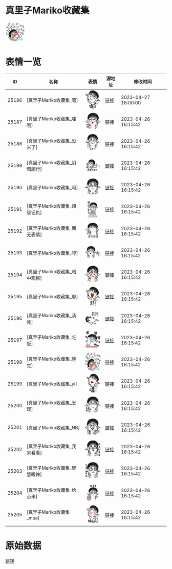# 真里子Mariko收藏集

<img src="./cover.png" height="60" alt="cover" />

# 表情一览

|ID|名称|表情|源地址|修改时间|
|----|----|----|----|----|
|25186|[真里子Mariko收藏集_嗯]|<img src="./pic/025186_%5B真里子Mariko收藏集_嗯%5D.png" height="60" alt="嗯"/>|[链接](https://i0.hdslb.com/bfs/garb/item/476000b6d7915a342822154e874e00e845b79758.png)|2023-04-27 16:00:00|
|25187|[真里子Mariko收藏集_哇哦]|<img src="./pic/025187_%5B真里子Mariko收藏集_哇哦%5D.png" height="60" alt="哇哦"/>|[链接](https://i0.hdslb.com/bfs/garb/item/caac0300d7c10dac9b5b47b9dfb5aced4c31deba.png)|2023-04-26 16:15:42|
|25188|[真里子Mariko收藏集_没米了]|<img src="./pic/025188_%5B真里子Mariko收藏集_没米了%5D.png" height="60" alt="没米了"/>|[链接](https://i0.hdslb.com/bfs/garb/item/8849f1e30404ca8e560e89e1051f5b2182a492d4.png)|2023-04-26 16:15:42|
|25189|[真里子Mariko收藏集_阴暗爬行]|<img src="./pic/025189_%5B真里子Mariko收藏集_阴暗爬行%5D.png" height="60" alt="阴暗爬行"/>|[链接](https://i0.hdslb.com/bfs/garb/item/4b7384c9b1ba50bc776c63e072b0b4544a5e8aa8.png)|2023-04-26 16:15:42|
|25190|[真里子Mariko收藏集_呵]|<img src="./pic/025190_%5B真里子Mariko收藏集_呵%5D.png" height="60" alt="呵"/>|[链接](https://i0.hdslb.com/bfs/garb/item/8768007d987d589ef25d1e5625d773473d52f916.png)|2023-04-26 16:15:42|
|25191|[真里子Mariko收藏集_超级记仇]|<img src="./pic/025191_%5B真里子Mariko收藏集_超级记仇%5D.png" height="60" alt="超级记仇"/>|[链接](https://i0.hdslb.com/bfs/garb/item/4792e98cc620459bdfd778aeae9542c588909d65.png)|2023-04-26 16:15:42|
|25192|[真里子Mariko收藏集_面无表情]|<img src="./pic/025192_%5B真里子Mariko收藏集_面无表情%5D.png" height="60" alt="面无表情"/>|[链接](https://i0.hdslb.com/bfs/garb/item/fa8942e9866346670b2f107c5f9e3ef4790a40f9.png)|2023-04-26 16:15:42|
|25193|[真里子Mariko收藏集_哼]|<img src="./pic/025193_%5B真里子Mariko收藏集_哼%5D.png" height="60" alt="哼"/>|[链接](https://i0.hdslb.com/bfs/garb/item/6d7a6b43bbbb749c3681bb29558cc0901ceb6261.png)|2023-04-26 16:15:42|
|25194|[真里子Mariko收藏集_暗中观察]|<img src="./pic/025194_%5B真里子Mariko收藏集_暗中观察%5D.png" height="60" alt="暗中观察"/>|[链接](https://i0.hdslb.com/bfs/garb/item/f923957b9fe855f7c8a7b3cec4f74ef3cf0af176.png)|2023-04-26 16:15:42|
|25195|[真里子Mariko收藏集_耶]|<img src="./pic/025195_%5B真里子Mariko收藏集_耶%5D.png" height="60" alt="耶"/>|[链接](https://i0.hdslb.com/bfs/garb/item/c5c908819584639f123e734e7a52c271e158debf.png)|2023-04-26 16:15:42|
|25196|[真里子Mariko收藏集_装死]|<img src="./pic/025196_%5B真里子Mariko收藏集_装死%5D.png" height="60" alt="装死"/>|[链接](https://i0.hdslb.com/bfs/garb/item/d315dd60706d393fe47b186073589a8de24009a3.png)|2023-04-26 16:15:42|
|25197|[真里子Mariko收藏集_吃饭]|<img src="./pic/025197_%5B真里子Mariko收藏集_吃饭%5D.png" height="60" alt="吃饭"/>|[链接](https://i0.hdslb.com/bfs/garb/item/255e669296d1bb718851f40646681a85bb8da227.png)|2023-04-26 16:15:42|
|25198|[真里子Mariko收藏集_睡觉]|<img src="./pic/025198_%5B真里子Mariko收藏集_睡觉%5D.png" height="60" alt="睡觉"/>|[链接](https://i0.hdslb.com/bfs/garb/item/72beef4bbff1f03ad1d68e93f78c6ca2f6c91117.png)|2023-04-26 16:15:42|
|25199|[真里子Mariko收藏集_yi]|<img src="./pic/025199_%5B真里子Mariko收藏集_yi%5D.png" height="60" alt="yi"/>|[链接](https://i0.hdslb.com/bfs/garb/item/476161e29caeaee31566443062e1b61e1d723362.png)|2023-04-26 16:15:42|
|25200|[真里子Mariko收藏集_发现]|<img src="./pic/025200_%5B真里子Mariko收藏集_发现%5D.png" height="60" alt="发现"/>|[链接](https://i0.hdslb.com/bfs/garb/item/936f930d174f43578ffe69ebdc947caf86e233cb.png)|2023-04-26 16:15:42|
|25201|[真里子Mariko收藏集_NB]|<img src="./pic/025201_%5B真里子Mariko收藏集_NB%5D.png" height="60" alt="NB"/>|[链接](https://i0.hdslb.com/bfs/garb/item/032efefa858a7ead13a70dc97cc8011c491c4ba4.png)|2023-04-26 16:15:42|
|25202|[真里子Mariko收藏集_我来看看]|<img src="./pic/025202_%5B真里子Mariko收藏集_我来看看%5D.png" height="60" alt="我来看看"/>|[链接](https://i0.hdslb.com/bfs/garb/item/482de8293480445b2d0a3f0e3d9fe8bfbefb3d85.png)|2023-04-26 16:15:42|
|25203|[真里子Mariko收藏集_智慧眼神]|<img src="./pic/025203_%5B真里子Mariko收藏集_智慧眼神%5D.png" height="60" alt="智慧眼神"/>|[链接](https://i0.hdslb.com/bfs/garb/item/7603fa180f200f03c8913eba10b27526cda3b86d.png)|2023-04-26 16:15:42|
|25204|[真里子Mariko收藏集_给点米]|<img src="./pic/025204_%5B真里子Mariko收藏集_给点米%5D.png" height="60" alt="给点米"/>|[链接](https://i0.hdslb.com/bfs/garb/item/195fefb3eb29e651ba596b164b2535b3f7f98a59.png)|2023-04-26 16:15:42|
|25205|[真里子Mariko收藏集_mua]|<img src="./pic/025205_%5B真里子Mariko收藏集_mua%5D.png" height="60" alt="mua"/>|[链接](https://i0.hdslb.com/bfs/garb/item/724cd1f7a2a642e1f75f099e20b0619a64c15356.png)|2023-04-26 16:15:42|

# 原始数据

[跳转](./raw.json)

